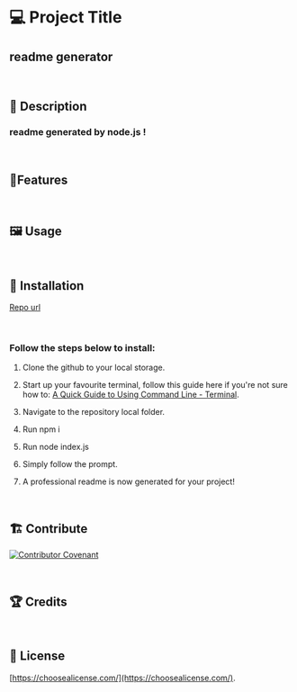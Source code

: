 # 💻 Project Title

## readme generator
<br/>

## 📖 Description

### readme generated by node.js !

<br/>

## 🎇Features

<br/>

## 🖼️ Usage

<br/>

## 📓 Installation

[Repo url](cba)

<br/>

### Follow the steps below to install:

1. Clone the github to your local storage.

2. Start up your favourite terminal, follow this guide here if you're not sure how to:
[A Quick Guide to Using Command Line - Terminal](https://towardsdatascience.com/a-quick-guide-to-using-command-line-terminal-96815b97b955).

3. Navigate to the repository local folder.

4. Run npm i

5. Run node index.js

6. Simply follow the prompt.

7. A professional readme is now generated for your project!

<br/>

## 🏗️ Contribute

[![Contributor Covenant](https://img.shields.io/badge/Contributor%20Covenant-2.1-4baaaa.svg)](https://www.contributor-covenant.org/version/2/1/code_of_conduct/code_of_conduct.md)

<br/>

## 🏆 Credits

<br/>

## 📝 License
[https://choosealicense.com/](https://choosealicense.com/).

